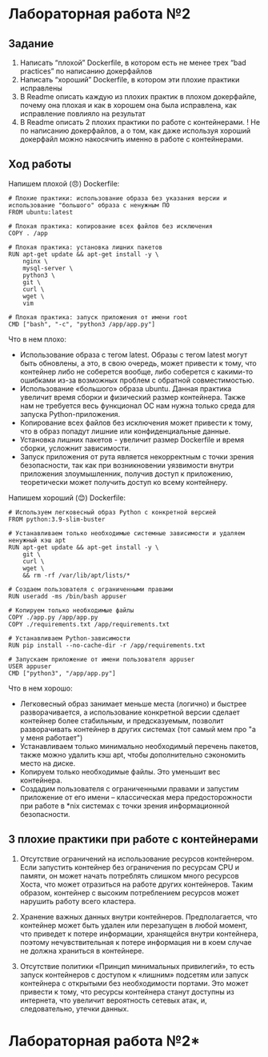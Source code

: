 # Лабораторная работа №2

## Задание

1. Написать “плохой” Dockerfile, в котором есть не менее трех “bad practices” по написанию докерфайлов
2. Написать “хороший” Dockerfile, в котором эти плохие практики исправлены
3. В Readme описать каждую из плохих практик в плохом докерфайле, почему она плохая и как в хорошем она была исправлена, как исправление повлияло на результат
4. В Readme описать 2 плохих практики по работе с контейнерами. ! Не по написанию докерфайлов, а о том, как даже используя хороший докерфайл можно накосячить именно в работе с контейнерами.


## Ход работы

Напишем плохой (😠) Dockerfile:
```
# Плохие практики: использование образа без указания версии и использование "большого" образа с ненужным ПО
FROM ubuntu:latest

# Плохая практика: копирование всех файлов без исключения 
COPY . /app

# Плохая практика: установка лишних пакетов
RUN apt-get update && apt-get install -y \
    nginx \
    mysql-server \
    python3 \
    git \
    curl \
    wget \
    vim

# Плохая практика: запуск приложения от имени root
CMD ["bash", "-c", "python3 /app/app.py"]
```

Что в нем плохо:
- Использование образа с тегом latest. Образы с тегом latest могут быть обновлены, а это, в свою очередь, может привести к тому, что контейнер либо не соберется вообще, либо соберется с какими-то ошибками из-за возможных проблем с обратной совместимостью.
- Использование «большого» образа ubuntu. Данная практика увеличит время сборки и физический размер контейнера. Также нам не требуется весь функционал ОС нам нужна только среда для запуска Python-приложения.
- Копирование всех файлов без исключения может привести к тому, что в образ попадут лишние или конфиденциальные данные.
- Установка лишних пакетов - увеличит размер Dockerfile и время сборки, усложнит зависимости.
- Запуск приложения от рута является некорректным с точки зрения безопасности, так как при возникновении уязвимости внутри приложения злоумышленник, получив доступ к приложению, теоретически может получить доступ ко всему контейнеру.

Напишем хороший (😊) Dockerfile:
```
# Используем легковесный образ Python с конкретной версией
FROM python:3.9-slim-buster

# Устанавливаем только необходимые системные зависимости и удаляем ненужный кэш apt
RUN apt-get update && apt-get install -y \
    git \
    curl \
    wget \
    && rm -rf /var/lib/apt/lists/*

# Создаем пользователя с ограниченными правами
RUN useradd -ms /bin/bash appuser

# Копируем только необходимые файлы
COPY ./app.py /app/app.py
COPY ./requirements.txt /app/requirements.txt

# Устанавливаем Python-зависимости
RUN pip install --no-cache-dir -r /app/requirements.txt

# Запускаем приложение от имени пользователя appuser
USER appuser
CMD ["python3", "/app/app.py"]

```
Что в нем хорошо:
- Легковесный образ занимает меньше места (логично) и быстрее разворачивается, а использование конкретной версии сделает контейнер более стабильным, и предсказуемым, позволит разворачивать контейнер в других системах (тот самый мем про "а у меня работает")
- Устанавливаем только минимально необходимый перечень пакетов, также можно удалить кэш apt, чтобы дополнительно сэкономить место на диске.
- Копируем только необходимые файлы. Это уменьшит вес контейнера.
- Создадим пользователя с ограниченными правами и запустим приложение от его имени – классическая мера предосторожности при работе в *nix системах с точки зрения информационной безопасности.


## 3 плохие практики при работе с контейнерами
1. Отсутствие ограничений на использование ресурсов контейнером. Если запустить контейнер без ограничения по ресурсам CPU и памяти, он может начать потреблять слишком много ресурсов Хоста, что может отразиться на работе других контейнеров. Таким образом, контейнер с высоким потреблением ресурсов может нарушить работу всего кластера.

2. Хранение важных данных внутри контейнеров. Предполагается, что контейнер может быть удален или перезапущен в любой момент, что приведет к потере информации, хранящейся внутри контейнера, поэтому нечувствительная к потере информация ни в коем случае не должна храниться в контейнере.

3. Отсутствие политики «Принцип минимальных привилегий», то есть запуск контейнеров с доступом к «лишним» подсетям или запуск контейнера с открытыми без необходимости портами. Это может привести к тому, что ресурсы контейнера станут доступны из интернета, что увеличит вероятность сетевых атак, и, следовательно, утечки данных.

# Лабораторная работа №2*
